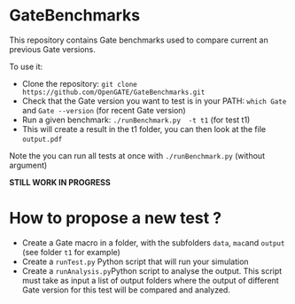 # GateBenchmarks

This repository contains Gate benchmarks used to compare current an previous Gate versions. 

To use it: 
* Clone the repository: `git clone https://github.com/OpenGATE/GateBenchmarks.git`
* Check that the Gate version you want to test is in your PATH: `which Gate` and `Gate --version` (for recent Gate version)
* Run a given benchmark: `./runBenchmark.py  -t t1` (for test t1)
* This will create a result in the t1 folder, you can then look at the file `output.pdf`

Note the you can run all tests at once with `./runBenchmark.py` (without argument)

**STILL WORK IN PROGRESS**

# How to propose a new test ?

* Create a Gate macro in a folder, with the subfolders `data`, `mac`and `output` (see folder `t1` for example)
* Create a `runTest.py` Python script that will run your simulation
* Create a `runAnalysis.py`Python script to analyse the output. This script must take as input a list of output folders where the output of different Gate version for this test will be compared and analyzed. 

